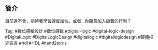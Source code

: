 ## 簡介
目前還不會，期待我學習速度加快，或者...你願意加入編著的行列？

Tag: #數位邏輯設計 #數位邏輯 #digital-logic #digital-logic-design #DigitalLogic #DigitalLogicDesign #digitallogic #digitallogicdesign #硬體描述語言 #hdl #HDL #nand2tetris
